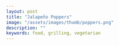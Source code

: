 ```yaml
---
layout: post
title: "Jalapeño Poppers"
image: "/assets/images/thumb/poppers.png"
description: ""
keywords: food, grilling, vegetarian
---
```


